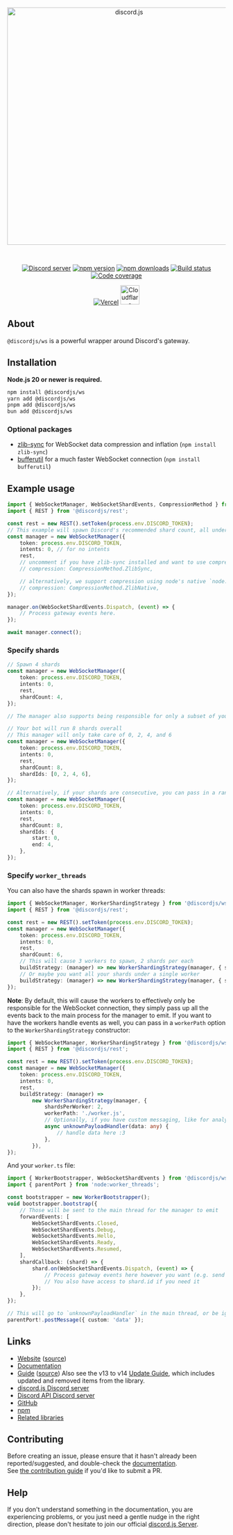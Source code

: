 <div align="center">
	<br />
	<p>
		<a href="https://discord.js.org"><img src="https://discord.js.org/static/logo.svg" width="546" alt="discord.js" /></a>
	</p>
	<br />
	<p>
		<a href="https://discord.gg/djs"><img src="https://img.shields.io/discord/222078108977594368?color=5865F2&logo=discord&logoColor=white" alt="Discord server" /></a>
		<a href="https://www.npmjs.com/package/@discordjs/ws"><img src="https://img.shields.io/npm/v/@discordjs/ws.svg?maxAge=3600" alt="npm version" /></a>
		<a href="https://www.npmjs.com/package/@discordjs/ws"><img src="https://img.shields.io/npm/dt/@discordjs/ws.svg?maxAge=3600" alt="npm downloads" /></a>
		<a href="https://github.com/discordjs/discord.js/actions"><img src="https://github.com/discordjs/discord.js/actions/workflows/test.yml/badge.svg" alt="Build status" /></a>
		<a href="https://codecov.io/gh/discordjs/discord.js" ><img src="https://codecov.io/gh/discordjs/discord.js/branch/main/graph/badge.svg?precision=2&flag=ws" alt="Code coverage" /></a>
	</p>
	<p>
		<a href="https://vercel.com/?utm_source=discordjs&utm_campaign=oss"><img src="https://raw.githubusercontent.com/discordjs/discord.js/main/.github/powered-by-vercel.svg" alt="Vercel" /></a>
		<a href="https://www.cloudflare.com"><img src="https://raw.githubusercontent.com/discordjs/discord.js/main/.github/powered-by-workers.png" alt="Cloudflare Workers" height="44" /></a>
	</p>
</div>

## About

`@discordjs/ws` is a powerful wrapper around Discord's gateway.

## Installation

**Node.js 20 or newer is required.**

```sh
npm install @discordjs/ws
yarn add @discordjs/ws
pnpm add @discordjs/ws
bun add @discordjs/ws
```

### Optional packages

- [zlib-sync](https://www.npmjs.com/package/zlib-sync) for WebSocket data compression and inflation (`npm install zlib-sync`)
- [bufferutil](https://www.npmjs.com/package/bufferutil) for a much faster WebSocket connection (`npm install bufferutil`)

## Example usage

```ts
import { WebSocketManager, WebSocketShardEvents, CompressionMethod } from '@discordjs/ws';
import { REST } from '@discordjs/rest';

const rest = new REST().setToken(process.env.DISCORD_TOKEN);
// This example will spawn Discord's recommended shard count, all under the current process.
const manager = new WebSocketManager({
	token: process.env.DISCORD_TOKEN,
	intents: 0, // for no intents
	rest,
	// uncomment if you have zlib-sync installed and want to use compression
	// compression: CompressionMethod.ZlibSync,

	// alternatively, we support compression using node's native `node:zlib` module:
	// compression: CompressionMethod.ZlibNative,
});

manager.on(WebSocketShardEvents.Dispatch, (event) => {
	// Process gateway events here.
});

await manager.connect();
```

### Specify shards

```ts
// Spawn 4 shards
const manager = new WebSocketManager({
	token: process.env.DISCORD_TOKEN,
	intents: 0,
	rest,
	shardCount: 4,
});

// The manager also supports being responsible for only a subset of your shards:

// Your bot will run 8 shards overall
// This manager will only take care of 0, 2, 4, and 6
const manager = new WebSocketManager({
	token: process.env.DISCORD_TOKEN,
	intents: 0,
	rest,
	shardCount: 8,
	shardIds: [0, 2, 4, 6],
});

// Alternatively, if your shards are consecutive, you can pass in a range
const manager = new WebSocketManager({
	token: process.env.DISCORD_TOKEN,
	intents: 0,
	rest,
	shardCount: 8,
	shardIds: {
		start: 0,
		end: 4,
	},
});
```

### Specify `worker_threads`

You can also have the shards spawn in worker threads:

```ts
import { WebSocketManager, WorkerShardingStrategy } from '@discordjs/ws';
import { REST } from '@discordjs/rest';

const rest = new REST().setToken(process.env.DISCORD_TOKEN);
const manager = new WebSocketManager({
	token: process.env.DISCORD_TOKEN,
	intents: 0,
	rest,
	shardCount: 6,
	// This will cause 3 workers to spawn, 2 shards per each
	buildStrategy: (manager) => new WorkerShardingStrategy(manager, { shardsPerWorker: 2 }),
	// Or maybe you want all your shards under a single worker
	buildStrategy: (manager) => new WorkerShardingStrategy(manager, { shardsPerWorker: 'all' }),
});
```

**Note**: By default, this will cause the workers to effectively only be responsible for the WebSocket connection, they simply pass up all the events back to the main process for the manager to emit. If you want to have the workers handle events as well, you can pass in a `workerPath` option to the `WorkerShardingStrategy` constructor:

```ts
import { WebSocketManager, WorkerShardingStrategy } from '@discordjs/ws';
import { REST } from '@discordjs/rest';

const rest = new REST().setToken(process.env.DISCORD_TOKEN);
const manager = new WebSocketManager({
	token: process.env.DISCORD_TOKEN,
	intents: 0,
	rest,
	buildStrategy: (manager) =>
		new WorkerShardingStrategy(manager, {
			shardsPerWorker: 2,
			workerPath: './worker.js',
			// Optionally, if you have custom messaging, like for analytic collection, you can use this:
			async unknownPayloadHandler(data: any) {
				// handle data here :3
			},
		}),
});
```

And your `worker.ts` file:

```ts
import { WorkerBootstrapper, WebSocketShardEvents } from '@discordjs/ws';
import { parentPort } from 'node:worker_threads';

const bootstrapper = new WorkerBootstrapper();
void bootstrapper.bootstrap({
	// Those will be sent to the main thread for the manager to emit
	forwardEvents: [
		WebSocketShardEvents.Closed,
		WebSocketShardEvents.Debug,
		WebSocketShardEvents.Hello,
		WebSocketShardEvents.Ready,
		WebSocketShardEvents.Resumed,
	],
	shardCallback: (shard) => {
		shard.on(WebSocketShardEvents.Dispatch, (event) => {
			// Process gateway events here however you want (e.g. send them through a message broker)
			// You also have access to shard.id if you need it
		});
	},
});

// This will go to `unknownPayloadHandler` in the main thread, or be ignored if not provided
parentPort!.postMessage({ custom: 'data' });
```

## Links

- [Website][website] ([source][website-source])
- [Documentation][documentation]
- [Guide][guide] ([source][guide-source])
  Also see the v13 to v14 [Update Guide][guide-update], which includes updated and removed items from the library.
- [discord.js Discord server][discord]
- [Discord API Discord server][discord-api]
- [GitHub][source]
- [npm][npm]
- [Related libraries][related-libs]

## Contributing

Before creating an issue, please ensure that it hasn't already been reported/suggested, and double-check the
[documentation][documentation].  
See [the contribution guide][contributing] if you'd like to submit a PR.

## Help

If you don't understand something in the documentation, you are experiencing problems, or you just need a gentle nudge in the right direction, please don't hesitate to join our official [discord.js Server][discord].

[website]: https://discord.js.org
[website-source]: https://github.com/discordjs/discord.js/tree/main/apps/website
[documentation]: https://discord.js.org/docs/packages/ws/stable
[guide]: https://discordjs.guide/
[guide-source]: https://github.com/discordjs/guide
[guide-update]: https://discordjs.guide/additional-info/changes-in-v14.html
[discord]: https://discord.gg/djs
[discord-api]: https://discord.gg/discord-api
[source]: https://github.com/discordjs/discord.js/tree/main/packages/ws
[npm]: https://www.npmjs.com/package/@discordjs/ws
[related-libs]: https://discord.com/developers/docs/topics/community-resources#libraries
[contributing]: https://github.com/discordjs/discord.js/blob/main/.github/CONTRIBUTING.md
